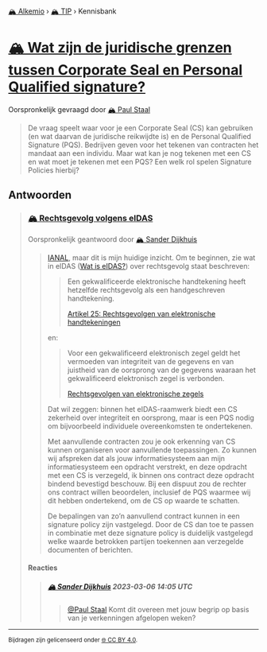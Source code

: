 [🏔️ Alkemio](https://welcome.alkem.io/) › [🏔️ TIP](https://alkem.io/tip/dashboard) › Kennisbank
# [🏔️ Wat zijn de juridische grenzen tussen Corporate Seal en Personal Qualified signature?](https://alkem.io/tip/collaboration/juridischegrenzent-2374)
Oorspronkelijk gevraagd door [🏔️ Paul Staal](https://alkem.io/user/paul-staal-854)
>De vraag speelt waar voor je een Corporate Seal (CS) kan gebruiken (en wat daarvan de juridische reikwijdte is) en de Personal Qualified Signature (PQS). Bedrijven geven voor het tekenen van contracten het mandaat aan een individu. Maar wat kan je nog tekenen met een CS en wat moet je tekenen met een PQS? Een welk rol spelen Signature Policies hierbij?
## Antwoorden
>### [🏔️ Rechtsgevolg volgens eIDAS](https://alkem.io/tip/collaboration/juridischegrenzent-2374/posts/rechtsgevolgvolgens-1804)
>Oorspronkelijk geantwoord door [🏔️ Sander Dijkhuis](https://alkem.io/tip/collaboration/juridischegrenzent-2374/posts/rechtsgevolgvolgens-1804)
>>[IANAL](https://en.wikipedia.org/wiki/IANAL), maar dit is mijn huidige inzicht. Om te beginnen, zie wat in eIDAS ([Wat is eIDAS?](https://alkem.io/tip/contribute/callouts/watiseidas-4062)) over rechtsgevolg staat beschreven:
>>> 
>>> Een gekwalificeerde elektronische handtekening heeft hetzelfde rechtsgevolg als een handgeschreven handtekening.
>>> 
>>> [Artikel 25: Rechtsgevolgen van elektronische handtekeningen](https://eur-lex.europa.eu/legal-content/NL/TXT/HTML/?uri=CELEX:32014R0910&from=EN#d1e2372-73-1)
>>
>>
>>en:
>>
>>
>>> Voor een gekwalificeerd elektronisch zegel geldt het vermoeden van integriteit van de gegevens en van juistheid van de oorsprong van de gegevens waaraan het gekwalificeerd elektronisch zegel is verbonden.
>>> 
>>> [Rechtsgevolgen van elektronische zegels](https://eur-lex.europa.eu/legal-content/NL/TXT/HTML/?uri=CELEX:32014R0910&from=EN#d1e2698-73-1)
>>
>>
>>
>>
>>Dat wil zeggen: binnen het eIDAS-raamwerk biedt een CS zekerheid over integriteit en oorsprong, maar is een PQS nodig om bijvoorbeeld individuele overeenkomsten te ondertekenen.
>>
>>Met aanvullende contracten zou je ook erkenning van CS kunnen organiseren voor aanvullende toepassingen. Zo kunnen wij afspreken dat als jouw informatiesysteem aan mijn informatiesysteem een opdracht verstrekt, en deze opdracht met een CS is verzegeld, ik binnen ons contract deze opdracht bindend bevestigd beschouw. Bij een dispuut zou de rechter ons contract willen beoordelen, inclusief de PQS waarmee wij dit hebben ondertekend, om de CS op waarde te schatten.
>>
>>De bepalingen van zo’n aanvullend contract kunnen in een signature policy zijn vastgelegd. Door de CS dan toe te passen in combinatie met deze signature policy is duidelijk vastgelegd welke waarde betrokken partijen toekennen aan verzegelde documenten of berichten.
>#### Reacties
>>##### [🏔️ Sander Dijkhuis](https://alkem.io/user/sander-dijkhuis-3912) 2023-03-06 14:05 UTC
>>>[@Paul Staal](https://alkem.io/user/paul-staal-854) Komt dit overeen met jouw begrip op basis van je verkenningen afgelopen weken?
* * *
<small>Bijdragen zijn gelicenseerd onder [🌐 CC BY 4.0](https://creativecommons.org/licenses/by/4.0/deed.nl).</small>
